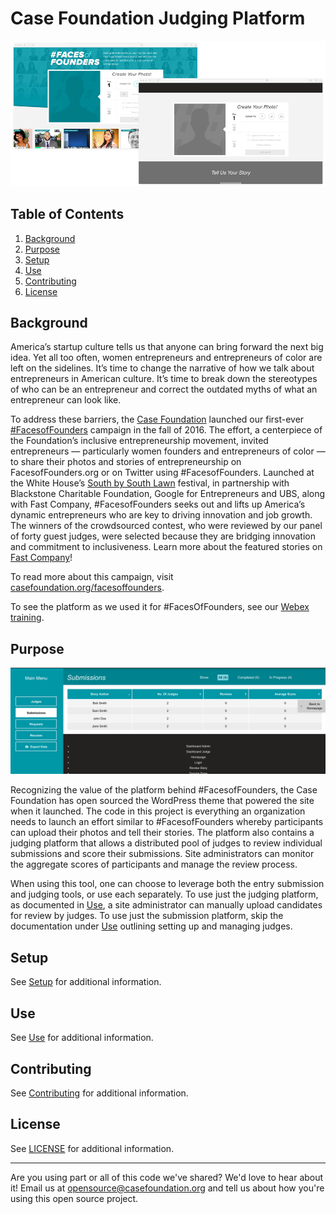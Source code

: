 # Case Foundation Judging Platform

![Image of Faces of Founders compared to this platform.](docs/fof_open_source.png)

## Table of Contents

1. [Background](#background)
2. [Purpose](#purpose)
3. [Setup](#setup)
4. [Use](#use)
6. [Contributing](#contributing)
7. [License](#license)

## Background

America’s startup culture tells us that anyone can bring forward the next big idea. Yet all too often, women entrepreneurs and entrepreneurs of color are left on the sidelines. It’s time to change the narrative of how we talk about entrepreneurs in American culture. It’s time to break down the stereotypes of who can be an entrepreneur and correct the outdated myths of what an entrepreneur can look like.

To address these barriers, the [Case Foundation](http://casefoundation.org/) launched our first-ever [#FacesofFounders](http://www.facesoffounders.org/) campaign in the fall of 2016. The effort, a centerpiece of the Foundation’s inclusive entrepreneurship movement, invited entrepreneurs — particularly women founders and entrepreneurs of color — to share their photos and stories of entrepreneurship on FacesofFounders.org or on Twitter using #FacesofFounders. Launched at the White House’s [South by South Lawn](http://casefoundation.org/blog/facesoffounders-launches-white-house-sxsl/) festival, in partnership with Blackstone Charitable Foundation, Google for Entrepreneurs and UBS, along with Fast Company, #FacesofFounders seeks out and lifts up America’s dynamic entrepreneurs who are key to driving innovation and job growth. The winners of the crowdsourced contest, who were reviewed by our panel of forty guest judges, were selected because they are bridging innovation and commitment to inclusiveness. Learn more about the featured stories on [Fast Company](https://www.fastcompany.com/section/faces-of-founders)!

To read more about this campaign, visit [casefoundation.org/facesoffounders](http://casefoundation.org/facesoffounders/).

To see the platform as we used it for #FacesOfFounders, see our [Webex training](https://casefoundation.webex.com/casefoundation/ldr.php?RCID=17f8845c3839ae746440efea1f3c3ece).

## Purpose

![Preview of judging platform](docs/use_adminsubmissions.png)

Recognizing the value of the platform behind #FacesofFounders, the Case Foundation has open sourced the WordPress theme that powered the site when it launched. The code in this project is everything an organization needs to launch an effort similar to #FacesofFounders whereby participants can upload their photos and tell their stories. The platform also contains a judging platform that allows a distributed pool of judges to review individual submissions and score their submissions. Site administrators can monitor the aggregate scores of participants and manage the review process.

When using this tool, one can choose to leverage both the entry submission and judging tools, or use each separately. To use just the judging platform, as documented in [Use](docs/Use.md), a site administrator can manually upload candidates for review by judges. To use just the submission platform, skip the documentation under [Use](docs/Use.md) outlining setting up and managing judges.

## Setup

See [Setup](docs/Setup.md) for additional information.

## Use

See [Use](docs/Use.md) for additional information.

## Contributing

See [Contributing](Contributing.md) for additional information.

## License

See [LICENSE](LICENSE.txt) for additional information.

---

Are you using part or all of this code we've shared? We'd love to hear about it! Email us at [opensource@casefoundation.org](mailto:opensource@casefoundation.org) and tell us about how you're using this open source project.
